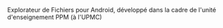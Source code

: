 Explorateur de Fichiers pour Android, développé dans la cadre de l'unité d'enseignement PPM (à l'UPMC)